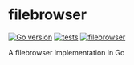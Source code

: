 # filebrowser

[![Go version](https://img.shields.io/badge/Go-go1.18-blue.svg)](https://go.dev/) [![tests](https://github.com/alvidir/filebrowser/actions/workflows/test.yaml/badge.svg?branch=master)](https://github.com/alvidir/filebrowser/actions/workflows/test.yaml)
[![filebrowser](https://img.shields.io/badge/filebrowser-v0.0.1-orange.svg)](https://github.com/alvidir/filebrowser)

A filebrowser implementation in Go